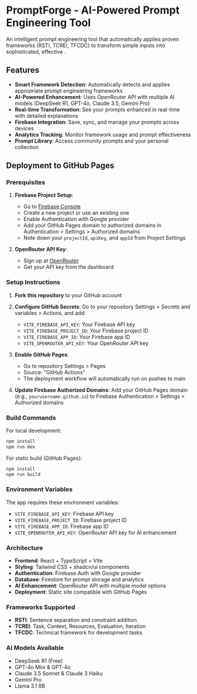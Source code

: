 # PromptForge - AI-Powered Prompt Engineering Tool

An intelligent prompt engineering tool that automatically applies proven frameworks (RSTI, TCREI, TFCDC) to transform simple inputs into sophisticated, effective .

## Features

- **Smart Framework Detection**: Automatically detects and applies appropriate prompt engineering frameworks
- **AI-Powered Enhancement**: Uses OpenRouter API with multiple AI models (DeepSeek R1, GPT-4o, Claude 3.5, Gemini Pro)
- **Real-time Transformation**: See your prompts enhanced in real-time with detailed explanations
- **Firebase Integration**: Save, sync, and manage your prompts across devices
- **Analytics Tracking**: Monitor framework usage and prompt effectiveness
- **Prompt Library**: Access community prompts and your personal collection

## Deployment to GitHub Pages

### Prerequisites

1. **Firebase Project Setup**:
   - Go to [Firebase Console](https://console.firebase.google.com/)
   - Create a new project or use an existing one
   - Enable Authentication with Google provider
   - Add your GitHub Pages domain to authorized domains in Authentication > Settings > Authorized domains
   - Note down your `projectId`, `apiKey`, and `appId` from Project Settings

2. **OpenRouter API Key**:
   - Sign up at [OpenRouter](https://openrouter.ai/)
   - Get your API key from the dashboard

### Setup Instructions

1. **Fork this repository** to your GitHub account

2. **Configure GitHub Secrets**:
   Go to your repository Settings > Secrets and variables > Actions, and add:
   - `VITE_FIREBASE_API_KEY`: Your Firebase API key
   - `VITE_FIREBASE_PROJECT_ID`: Your Firebase project ID
   - `VITE_FIREBASE_APP_ID`: Your Firebase app ID
   - `VITE_OPENROUTER_API_KEY`: Your OpenRouter API key

3. **Enable GitHub Pages**:
   - Go to repository Settings > Pages
   - Source: "GitHub Actions"
   - The deployment workflow will automatically run on pushes to main

4. **Update Firebase Authorized Domains**:
   Add your GitHub Pages domain (e.g., `yourusername.github.io`) to Firebase Authentication > Settings > Authorized domains

### Build Commands

For local development:
```bash
npm install
npm run dev
```

For static build (GitHub Pages):
```bash
npm install
npm run build
```

### Environment Variables

The app requires these environment variables:

- `VITE_FIREBASE_API_KEY`: Firebase API key
- `VITE_FIREBASE_PROJECT_ID`: Firebase project ID  
- `VITE_FIREBASE_APP_ID`: Firebase app ID
- `VITE_OPENROUTER_API_KEY`: OpenRouter API key for AI enhancement

### Architecture

- **Frontend**: React + TypeScript + Vite
- **Styling**: Tailwind CSS + shadcn/ui components
- **Authentication**: Firebase Auth with Google provider
- **Database**: Firestore for prompt storage and analytics
- **AI Enhancement**: OpenRouter API with multiple model options
- **Deployment**: Static site compatible with GitHub Pages

### Frameworks Supported

- **RSTI**: Sentence separation and constraint addition
- **TCREI**: Task, Context, Resources, Evaluation, Iteration
- **TFCDC**: Technical framework for development tasks

### AI Models Available

- DeepSeek R1 (Free)
- GPT-4o Mini & GPT-4o
- Claude 3.5 Sonnet & Claude 3 Haiku
- Gemini Pro
- Llama 3.1 8B

